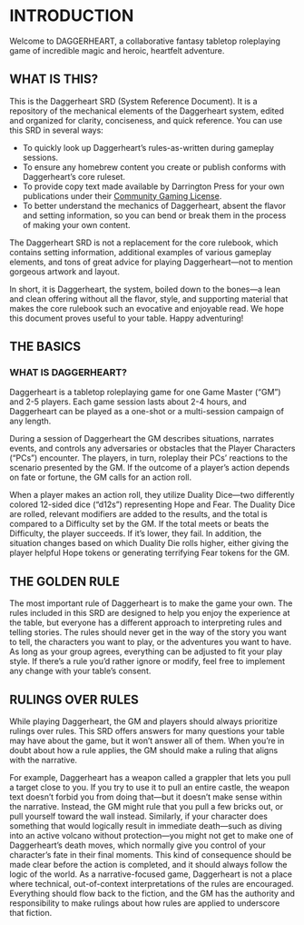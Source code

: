 # INTRODUCTION

Welcome to DAGGERHEART, a collaborative fantasy tabletop roleplaying game of incredible
magic and heroic, heartfelt adventure.

## WHAT IS THIS?
This is the Daggerheart SRD (System Reference Document). It is a repository of the mechanical elements of the Daggerheart system, edited and organized for clarity, conciseness, and quick reference. You can use this SRD in several ways:
- To quickly look up Daggerheart’s rules-as-written during gameplay sessions.
- To ensure any homebrew content you create or publish conforms with Daggerheart’s core ruleset.
- To provide copy text made available by Darrington Press for your own publications under their [Community Gaming License](www.darringtonpress.com/license).
- To better understand the mechanics of Daggerheart, absent the flavor and setting information, so you can bend or break them in the process of making your own content.

The Daggerheart SRD is not a replacement for the core rulebook, which contains setting information, additional examples of various gameplay elements, and tons of great advice for playing Daggerheart—not to mention gorgeous artwork and layout.

In short, it is Daggerheart, the system, boiled down to the bones—a lean and clean offering without all the flavor, style, and supporting material that makes the core rulebook such an evocative and enjoyable read. We hope this document proves useful to your table. Happy adventuring!

## THE BASICS
### WHAT IS DAGGERHEART?
Daggerheart is a tabletop roleplaying game for one Game Master (“GM”) and 2-5 players. Each game session lasts about 2-4 hours, and Daggerheart can be played as a one-shot or a multi-session campaign of any length.

During a session of Daggerheart the GM describes situations, narrates events, and controls any adversaries or obstacles that the Player Characters (“PCs”) encounter. The players, in turn, roleplay their PCs’ reactions to the scenario presented by the GM. If the outcome of a player’s action depends on fate or fortune, the GM calls for an action roll.

When a player makes an action roll, they utilize Duality Dice—two differently colored 12-sided dice (“d12s”) representing Hope and Fear. The Duality Dice are rolled, relevant modifiers are added to the results, and the total is compared to a Difficulty set by the GM. If the total meets or beats the Difficulty, the player succeeds. If it’s lower, they fail. In addition, the situation changes based on which Duality Die rolls higher, either giving the player helpful Hope tokens or generating terrifying Fear tokens for the GM.

## THE GOLDEN RULE
The most important rule of Daggerheart is to make the game your own. The rules included in this SRD are designed to help you enjoy the experience at the table, but everyone has a different approach to interpreting rules and telling stories. The rules should never get in the way of the story you want to tell, the characters you want to play, or the adventures you want to have. As long as your group agrees, everything can be adjusted to fit your play style. If there’s a rule you’d rather ignore or modify, feel free to implement any change with your table’s consent.

## RULINGS OVER RULES
While playing Daggerheart, the GM and players should always prioritize rulings over rules. This SRD offers answers for many questions your table may have about the game, but it won’t answer all of them. When you’re in doubt about how a rule applies, the GM should make a ruling that aligns with the narrative.

For example, Daggerheart has a weapon called a grappler that lets you pull a target close to you. If you try to use it to pull an entire castle, the weapon text doesn’t forbid you from doing that—but it doesn’t make sense within the narrative. Instead, the GM might rule that you pull a few bricks out, or pull yourself toward the wall instead. Similarly, if your character does something that would logically result in immediate death—such as diving into an active volcano without protection—you might not get to make one of Daggerheart’s death moves, which normally give you control of your character’s fate in their final moments. This kind of consequence should be made clear before the action is completed, and it should always follow the logic of the world. As a narrative-focused game, Daggerheart is not a place where technical, out-of-context interpretations of the rules are encouraged. Everything should flow back to the fiction, and the GM has the authority and responsibility to make rulings about how rules are applied to underscore that fiction.